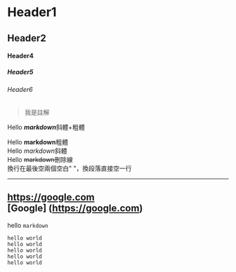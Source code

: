# Header1
## Header2

#### Header4
##### Header5
###### Header6

>我是註解

Hello  ***markdown***斜體+粗體

Hello  **markdown**粗體  
Hello  *markdown*斜體  
Hello  ~~markdown~~刪除線  
換行在最後空兩個空白"  "，換段落直接空一行

---
<https://google.com>  
[Google] (https://google.com)
---
hello `markdown`

```
hello world
hello world
hello world
hello world
hello world
```